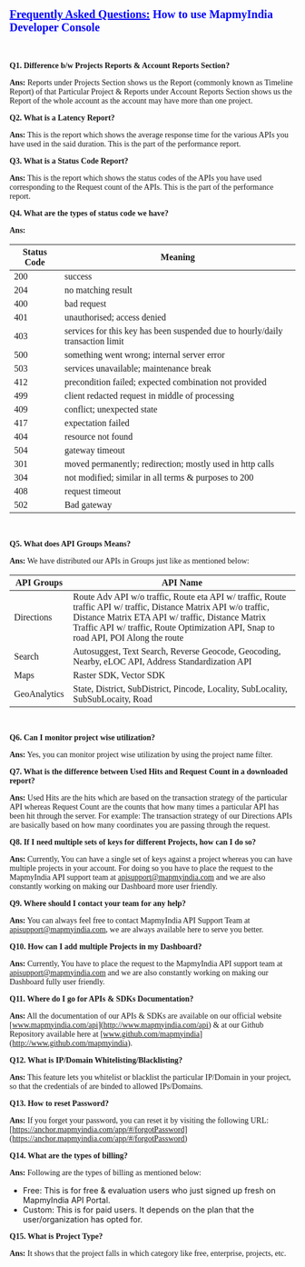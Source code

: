 <h2 style="color: blue;"><u>Frequently Asked Questions:</u> How to use MapmyIndia Developer Console</h2>
<br>

**Q1.  Difference b/w Projects Reports & Account Reports Section?**

**Ans:** Reports under Projects Section shows us the Report (commonly known as Timeline Report) of that Particular Project & Reports under Account Reports Section shows us the Report of the whole account as the account may have more than one project.

**Q2.  What is a Latency Report?**

**Ans:**  This is the report which shows the average response time for the various APIs you have used in the said duration. This is the part of the performance report.

**Q3.  What is a Status Code Report?**

**Ans:**  This is the report which shows the status codes of the APIs you have used corresponding to the Request count of the APIs. This is the part of the performance report.

**Q4.  What are the types of status code we have?**

**Ans:**

<p>

Status Code | Meaning
---- | ----
200 | success
204 | no matching result
400 | bad request
401 | unauthorised; access denied
403 | services for this key has been suspended due to hourly/daily transaction limit
500 | something went wrong; internal server error
503 | services unavailable; maintenance break
412 | precondition failed; expected combination not provided
499 | client redacted request in middle of processing
409 | conflict; unexpected state
417 | expectation failed
404 | resource not found
504 | gateway timeout
301 | moved permanently; redirection; mostly used in http calls
304 | not modified; similar in all terms & purposes to 200
408 | request timeout
502 | Bad gateway

</p>
<br>

**Q5.  What does API Groups Means?**

**Ans:**  We have distributed our APIs in Groups just like as mentioned below:

<p>

API Groups | API Name
---- | ----
Directions | Route Adv API w/o traffic, Route eta API w/ traffic, Route traffic API w/ traffic, Distance Matrix API w/o traffic, Distance Matrix ETA API w/ traffic, Distance Matrix Traffic API w/ traffic, Route Optimization API, Snap to road API, POI Along the route
Search | Autosuggest, Text Search, Reverse Geocode, Geocoding, Nearby, eLOC API, Address Standardization API
Maps | Raster SDK, Vector SDK
GeoAnalytics | State, District, SubDistrict, Pincode, Locality, SubLocality, SubSubLocaity, Road

<p>
<br>

**Q6.  Can I monitor project wise utilization?**

**Ans:**  Yes, you can monitor project wise utilization by using the project name filter.

**Q7.  What is the difference between Used Hits and Request Count in a downloaded report?**

**Ans:**  Used Hits are the hits which are based on the transaction strategy of the particular API whereas Request Count are the counts that how many times a particular API has been hit through the server. For example: The transaction strategy of our Directions APIs are basically based on how many coordinates you are passing through the request.

**Q8.  If I need multiple sets of keys for different Projects, how can I do so?**

**Ans:**  Currently, You can have a single set of keys against a project whereas you can have multiple projects in your account. For doing so you have to place the request to the MapmyIndia API support team at [apisupport@mapmyindia.com](mailto:apisupport@mapmyindia.com) and we are also constantly working on making our Dashboard more user friendly.

**Q9.  Where should I contact your team for any help?**

**Ans:**  You can always feel free to contact MapmyIndia API Support Team at [apisupport@mapmyindia.com](mailto:apisupport@mapmyindia.com), we are always available here to serve you better.

**Q10.  How can I add multiple Projects in my Dashboard?**

**Ans:**  Currently, You have to place the request to the MapmyIndia API support team at [apisupport@mapmyindia.com](mailto:apisupport@mapmyindia.com) and we are also constantly working on making our Dashboard fully user friendly.

**Q11.  Where do I go for APIs & SDKs Documentation?**

**Ans:**  All the documentation of our APIs & SDKs are available on our official website [www.mapmyindia.com/api](http://www.mapmyindia.com/api) & at our Github Repository available here at [www.github.com/mapmyindia](http://www.github.com/mapmyindia).

**Q12.  What is IP/Domain Whitelisting/Blacklisting?**

**Ans:**  This feature lets you whitelist or blacklist the particular IP/Domain in your project, so that the credentials of are binded to allowed IPs/Domains.

**Q13.  How to reset Password?**

**Ans:**  If you forget your password, you can reset it by visiting the following URL: [https://anchor.mapmyindia.com/app/#/forgotPassword](https://anchor.mapmyindia.com/app/#/forgotPassword)

**Q14.  What are the types of billing?**

**Ans:**  Following are the types of billing as mentioned below:
-  Free: This is for free & evaluation users who just signed up fresh on MapmyIndia API Portal.    
-  Custom: This is for paid users. It depends on the plan that the user/organization has opted for.

**Q15.  What is Project Type?**

**Ans:**  It shows that the project falls in which category like free, enterprise, projects, etc.

<style>
  p {
    font-family: Nunito;
    font-size: 14px;
  }
  h2 {
    font-family: Nunito;
    font-size: 20px;
  }
</style>
